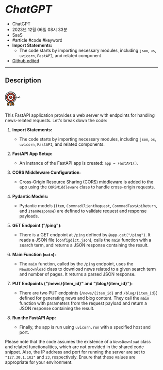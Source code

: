 # **<span style="font-size: 35px; font-style: italic;">ChatGPT</span>**


- ChatGPT  
- 2023년 12월 06일 08시 33분  
- SaaS  
- #article #code #keyword  
- **Import Statements:**
   - The code starts by importing necessary modules, including `json`, `os`, `uvicorn`, `FastAPI`, and related component  
- [Github edited](https://github.com/d10000usd/WebDocuments/tree/main/public/md/Gpt "깃허브")
**** 


## Description  



###  <img src="https://raw.githubusercontent.com/d10000usd/WebDocuments/main/public/icon/Team/40-goal.svg" width="50" height="50" />   

  This FastAPI application provides a web server with endpoints for handling news-related requests. Let's break down the code:

1. **Import Statements:**
   - The code starts by importing necessary modules, including `json`, `os`, `uvicorn`, `FastAPI`, and related components.

2. **FastAPI App Setup:**
   - An instance of the FastAPI app is created: `app = FastAPI()`.

3. **CORS Middleware Configuration:**
   - Cross-Origin Resource Sharing (CORS) middleware is added to the app using the `CORSMiddleware` class to handle cross-origin requests.

4. **Pydantic Models:**
   - Pydantic models (`Item`, `CommnadClientRequest`, `CommnadFastApiReturn`, and `ItemResponse`) are defined to validate request and response payloads.

5. **GET Endpoint ("/ping"):**
   - There is a GET endpoint at `/ping` defined by `@app.get("/ping")`. It reads a JSON file (`configdict.json`), calls the `main` function with a search term, and returns a JSON response containing the result.

6. **Main Function (`main`):**
   - The `main` function, called by the `/ping` endpoint, uses the `NewsDownload` class to download news related to a given search term and number of pages. It returns a parsed JSON response.

7. **PUT Endpoints ("/news/{item_id}" and "/blog/{item_id}"):**
   - There are two PUT endpoints (`/news/{item_id}` and `/blog/{item_id}`) defined for generating news and blog content. They call the `main` function with parameters from the request payload and return a JSON response containing the result.

8. **Run the FastAPI App:**
   - Finally, the app is run using `uvicorn.run` with a specified host and port.

Please note that the code assumes the existence of a `NewsDownload` class and related functionalities, which are not provided in the shared code snippet. Also, the IP address and port for running the server are set to `"127.30.1.102"` and `23`, respectively. Ensure that these values are appropriate for your environment.

